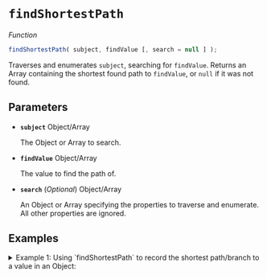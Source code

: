 # `findShortestPath`

*Function*
```JavaScript
findShortestPath( subject, findValue [, search = null ] );
```
Traverses and enumerates `subject`, searching for `findValue`. Returns an Array containing the shortest found path to `findValue`, or `null` if it was not found.

## Parameters
- **`subject`** Object/Array

  The Object or Array to search.

- **`findValue`** Object/Array

  The value to find the path of.

- **`search`** (*Optional*) Object/Array

  An Object or Array specifying the properties to traverse and enumerate. All other properties are ignored.

## Examples
<details><summary>Example 1: Using `findShortestPath` to record the shortest path/branch to a value in an Object:</summary>

```JavaScript
var subject = {
  string1: "Pretty",
  string2: "Little Trees",
  array1: [
    "Little Clouds",
    "Little Trees"
  ]
};

var path = differentia.findShortestPath(subject, "Little Trees");

console.log(path);
/* Logs:
["string2"]
*/
```
</details>